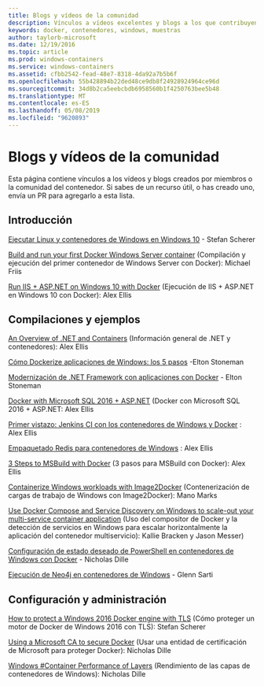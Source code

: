 ```yaml
---
title: Blogs y vídeos de la comunidad
description: Vínculos a vídeos excelentes y blogs a los que contribuyen la comunidad de contenedores de Windows
keywords: docker, contenedores, windows, muestras
author: taylorb-microsoft
ms.date: 12/19/2016
ms.topic: article
ms.prod: windows-containers
ms.service: windows-containers
ms.assetid: cfbb2542-fead-48e7-8318-4da92a7b5b6f
ms.openlocfilehash: 55b428894b22ded48ce9db8f24928924964ce96d
ms.sourcegitcommit: 34d8b2ca5eebcbdb6958560b1f4250763bee5b48
ms.translationtype: MT
ms.contentlocale: es-ES
ms.lasthandoff: 05/08/2019
ms.locfileid: "9620893"
---
```

# <a name="community-videos-and-blogs"></a>Blogs y vídeos de la comunidad

Esta página contiene vínculos a los vídeos y blogs creados por miembros o la comunidad del contenedor.  Si sabes de un recurso útil, o has creado uno, envía un PR para agregarlo a esta lista.

## <a name="getting-started"></a>Introducción

[Ejecutar Linux y contenedores de Windows en Windows 10](https://stefanscherer.github.io/run-linux-and-windows-containers-on-windows-10/) - Stefan Scherer

[Build and run your first Docker Windows Server container](https://blog.docker.com/2016/09/build-your-first-docker-windows-server-container/) (Compilación y ejecución del primer contenedor de Windows Server con Docker): Michael Friis

[Run IIS + ASP.NET on Windows 10 with Docker](https://blog.alexellis.io/run-iis-asp-net-on-windows-10-with-docker/) (Ejecución de IIS + ASP.NET en Windows 10 con Docker): Alex Ellis

## <a name="building-and-examples"></a>Compilaciones y ejemplos

[An Overview of .NET and Containers](https://blog.alexellis.io/docker-dotnet-containers/) (Información general de .NET y contenedores): Alex Ellis

[Cómo Dockerize aplicaciones de Windows: los 5 pasos](https://blog.sixeyed.com/how-to-dockerize-windows-applications/) -Elton Stoneman

[Modernización de .NET Framework con aplicaciones con Docker](https://www.pluralsight.com/courses/modernizing-dotnet-framework-apps-docker?clickid=UVL20JTFpzK6UDSX5n1b5zmyUkgWUPWOz3Pjwg0&irgwc=1&mpid=1197078&utm_source=impactradius&utm_medium=digital_affiliate&utm_campaign=1197078&aid=7010a000001xAKZAA2) - Elton Stoneman

[Docker with Microsoft SQL 2016 + ASP.NET](https://blog.alexellis.io/docker-does-sql2016-aspnet/) (Docker con Microsoft SQL 2016 + ASP.NET: Alex Ellis

[Primer vistazo: Jenkins CI con los contenedores de Windows y Docker](https://blog.alexellis.io/continuous-integration-docker-windows-containers/) : Alex Ellis

[Empaquetado Redis para contenedores de Windows](https://blog.alexellis.io/packaging-windows-containers/) : Alex Ellis

[3 Steps to MSBuild with Docker](https://blog.alexellis.io/3-steps-to-msbuild-with-docker/) (3 pasos para MSBuild con Docker): Alex Ellis

[Containerize Windows workloads with Image2Docker](https://blog.docker.com/2016/10/containerize-windows-workloads-image2docker/) (Contenerización de cargas de trabajo de Windows con Image2Docker): Mano Marks

[Use Docker Compose and Service Discovery on Windows to scale-out your multi-service container application](https://techcommunity.microsoft.com/t5/Containers/Use-Docker-Compose-and-Service-Discovery-on-Windows-to-scale-out/ba-p/382312) (Uso del compositor de Docker y la detección de servicios en Windows para escalar horizontalmente la aplicación del contenedor multiservicio): Kallie Bracken y Jason Messer)

[Configuración de estado deseado de PowerShell en contenedores de Windows con Docker](https://dille.name/blog/2016/06/17/powershell-desired-state-configuration-psdsc-in-windows-containers-using-docker/) - Nicholas Dille

[Ejecución de Neo4j en contenedores de Windows](https://glennsarti.github.io/blog/neo4j-nano-containers) - Glenn Sarti

## <a name="configuration-and-managment"></a>Configuración y administración

[How to protect a Windows 2016 Docker engine with TLS](https://stefanscherer.github.io/protecting-a-windows-2016-docker-engine-with-tls/) (Cómo proteger un motor de Docker de Windows 2016 con TLS): Stefan Scherer

[Using a Microsoft CA to secure Docker](https://dille.name/blog/2016/11/08/using-a-microsoft-ca-to-secure-docker/) (Usar una entidad de certificación de Microsoft para proteger Docker): Nicholas Dille 

[Windows #Container Performance of Layers](https://dille.name/blog/2017/01/13/windows-container-performance-of-layers/) (Rendimiento de las capas de contenedores de Windows): Nicholas Dille
